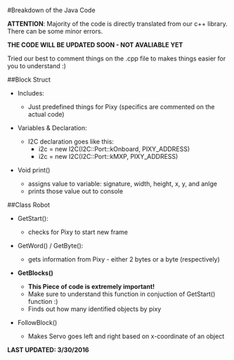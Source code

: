 #Breakdown of the Java Code

**ATTENTION**: Majority of the code is directly translated from our c++ library. There can be some minor errors.

**THE CODE WILL BE UPDATED SOON - NOT AVALIABLE YET**

Tried our best to comment things on the .cpp file to makes things easier for you to understand :)

##Block Struct 

- Includes: 
  
  - Just predefined things for Pixy (specifics are commented on the actual code)

- Variables & Declaration: 
  
  - I2C declaration goes like this: 
    - i2c = new I2C(I2C::Port::kOnboard, PIXY_ADDRESS)
    - i2c = new I2C(I2C::Port::kMXP, PIXY_ADDRESS)

- Void print()
  
  - assigns value to variable: signature, width, height, x, y, and anlge
  - prints those value out to console

##Class Robot

- GetStart(): 
  
  - checks for Pixy to start new frame

- GetWord() / GetByte(): 
  
  - gets information from Pixy - either 2 bytes or a byte (respectively)

- **GetBlocks()**

  - **This Piece of code is extremely important!**
  - Make sure to understand this function in conjuction of GetStart() function :)
  - Finds out how many identified objects by pixy

- FollowBlock()
  
  - Makes Servo goes left and right based on x-coordinate of an object

**LAST UPDATED: 3/30/2016**
